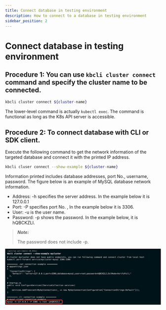 ```yaml
---
title: Connect database in testing environment
description: How to connect to a database in testing environment
sidebar_position: 2
---
```


# Connect database in testing environment

## Procedure 1: You can use `kbcli cluster connect` command and specify the cluster name to be connected.

```bash
kbcli cluster connect ${cluster-name}
```

The lower-level command is actually `kubectl exec`. The command is functional as long as the K8s API server is accessible.

## Procedure 2: To connect database with CLI or SDK client.

Execute the following command to get the network information of the targeted database and connect it with the printed IP address.

```bash
kbcli cluser connect --show-example ${cluster-name}
```

Information printed includes database addresses, port No., username, password. The figure below is an example of MySQL database network information.
- Address: -h specifies the server address. In the example below it is 127.0.0.1
- Port: -P specifies port No. , In the example below it is 3306.
- User: -u is the user name.
- Password: -p shows the password. In the example below, it is hQBCKZLI. 

> ***Note:***
> 
> The password does not include -p.

![Example](./../../img/connect_database_with_CLI_or_SDK_client.png)